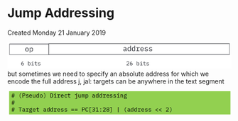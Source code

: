 # Jump Addressing
Created Monday 21 January 2019

![](./Jump_Addressing/pasted_image001.png)
but sometimes we need to specify an absolute address
for which we encode the full address
j, jal: targets can be anywhere in the text segment

![](./Jump_Addressing/pasted_image002.png)



